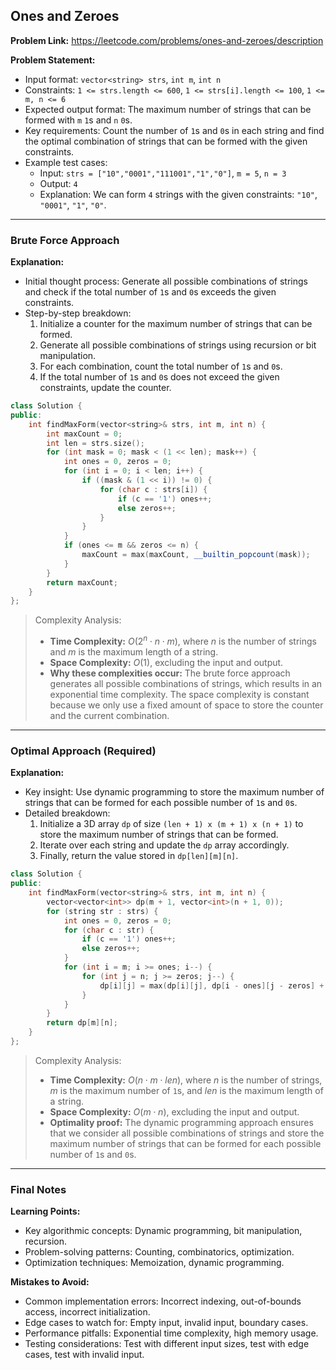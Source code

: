 ## Ones and Zeroes
**Problem Link:** https://leetcode.com/problems/ones-and-zeroes/description

**Problem Statement:**
- Input format: `vector<string> strs`, `int m`, `int n`
- Constraints: `1 <= strs.length <= 600`, `1 <= strs[i].length <= 100`, `1 <= m, n <= 6`
- Expected output format: The maximum number of strings that can be formed with `m` `1`s and `n` `0`s.
- Key requirements: Count the number of `1`s and `0`s in each string and find the optimal combination of strings that can be formed with the given constraints.
- Example test cases:
  - Input: `strs = ["10","0001","111001","1","0"]`, `m = 5`, `n = 3`
  - Output: `4`
  - Explanation: We can form `4` strings with the given constraints: `"10"`, `"0001"`, `"1"`, `"0"`.

---

### Brute Force Approach

**Explanation:**
- Initial thought process: Generate all possible combinations of strings and check if the total number of `1`s and `0`s exceeds the given constraints.
- Step-by-step breakdown:
  1. Initialize a counter for the maximum number of strings that can be formed.
  2. Generate all possible combinations of strings using recursion or bit manipulation.
  3. For each combination, count the total number of `1`s and `0`s.
  4. If the total number of `1`s and `0`s does not exceed the given constraints, update the counter.

```cpp
class Solution {
public:
    int findMaxForm(vector<string>& strs, int m, int n) {
        int maxCount = 0;
        int len = strs.size();
        for (int mask = 0; mask < (1 << len); mask++) {
            int ones = 0, zeros = 0;
            for (int i = 0; i < len; i++) {
                if ((mask & (1 << i)) != 0) {
                    for (char c : strs[i]) {
                        if (c == '1') ones++;
                        else zeros++;
                    }
                }
            }
            if (ones <= m && zeros <= n) {
                maxCount = max(maxCount, __builtin_popcount(mask));
            }
        }
        return maxCount;
    }
};
```

> Complexity Analysis:
> - **Time Complexity:** $O(2^n \cdot n \cdot m)$, where $n$ is the number of strings and $m$ is the maximum length of a string.
> - **Space Complexity:** $O(1)$, excluding the input and output.
> - **Why these complexities occur:** The brute force approach generates all possible combinations of strings, which results in an exponential time complexity. The space complexity is constant because we only use a fixed amount of space to store the counter and the current combination.

---

### Optimal Approach (Required)

**Explanation:**
- Key insight: Use dynamic programming to store the maximum number of strings that can be formed for each possible number of `1`s and `0`s.
- Detailed breakdown:
  1. Initialize a 3D array `dp` of size `(len + 1) x (m + 1) x (n + 1)` to store the maximum number of strings that can be formed.
  2. Iterate over each string and update the `dp` array accordingly.
  3. Finally, return the value stored in `dp[len][m][n]`.

```cpp
class Solution {
public:
    int findMaxForm(vector<string>& strs, int m, int n) {
        vector<vector<int>> dp(m + 1, vector<int>(n + 1, 0));
        for (string str : strs) {
            int ones = 0, zeros = 0;
            for (char c : str) {
                if (c == '1') ones++;
                else zeros++;
            }
            for (int i = m; i >= ones; i--) {
                for (int j = n; j >= zeros; j--) {
                    dp[i][j] = max(dp[i][j], dp[i - ones][j - zeros] + 1);
                }
            }
        }
        return dp[m][n];
    }
};
```

> Complexity Analysis:
> - **Time Complexity:** $O(n \cdot m \cdot len)$, where $n$ is the number of strings, $m$ is the maximum number of `1`s, and $len$ is the maximum length of a string.
> - **Space Complexity:** $O(m \cdot n)$, excluding the input and output.
> - **Optimality proof:** The dynamic programming approach ensures that we consider all possible combinations of strings and store the maximum number of strings that can be formed for each possible number of `1`s and `0`s.

---

### Final Notes

**Learning Points:**
- Key algorithmic concepts: Dynamic programming, bit manipulation, recursion.
- Problem-solving patterns: Counting, combinatorics, optimization.
- Optimization techniques: Memoization, dynamic programming.

**Mistakes to Avoid:**
- Common implementation errors: Incorrect indexing, out-of-bounds access, incorrect initialization.
- Edge cases to watch for: Empty input, invalid input, boundary cases.
- Performance pitfalls: Exponential time complexity, high memory usage.
- Testing considerations: Test with different input sizes, test with edge cases, test with invalid input.